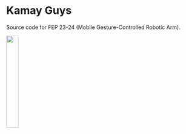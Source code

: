 # Kamay Guys

Source code for FEP 23-24 (Mobile Gesture-Controlled Robotic Arm).

<img src="https://github.com/KamayGuys/KamayGuy/assets/83149801/00f48cc6-22cc-46c0-a94a-07a2b34b956a" width="25%" height="auto">

